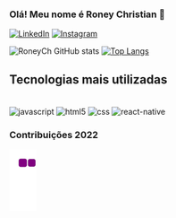 ### Olá! Meu nome é Roney Christian 👋

[![LinkedIn](https://img.shields.io/badge/LinkedIn-0077B5?style=for-the-badge&logo=linkedin&logoColor=white)](https://br.linkedin.com/in/roneych)
[![Instagram](https://img.shields.io/badge/Instagram-E4405F?style=for-the-badge&logo=instagram&logoColor=white)](https://www.instagram.com/roneychaves/)

![RoneyCh GitHub stats](https://github-readme-stats.vercel.app/api?username=RoneyCh&theme=github_dark&show_icons=true)
[![Top Langs](https://github-readme-stats.vercel.app/api/top-langs/?username=RoneyCh&langs_count=5)](https://github.com/RoneyCh/github-readme-stats)

## Tecnologias mais utilizadas
<div style="display:inline_block"><br/>
  <img align="center" alt="javascript" src="https://img.shields.io/badge/JavaScript-323330?style=for-the-badge&logo=javascript&logoColor=F7DF1E">
  <img align="center" alt="html5" src="https://img.shields.io/badge/HTML5-E34F26?style=for-the-badge&logo=html5&logoColor=white">
  <img align="center" alt="css" src="https://img.shields.io/badge/CSS3-1572B6?style=for-the-badge&logo=css3&logoColor=white">
  <img align="center" alt="react-native" src="https://img.shields.io/badge/React_Native-20232A?style=for-the-badge&logo=react&logoColor=61DAFB">
</div>

### Contribuições 2022

![snake gif](https://github.com/RoneyCh/RoneyCh/blob/output/github-contribution-grid-snake.gif)


